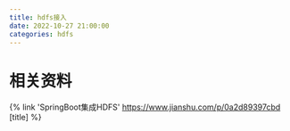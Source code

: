 ```yaml
---
title: hdfs接入
date: 2022-10-27 21:00:00
categories: hdfs
---
```


# 相关资料
{% link 'SpringBoot集成HDFS' https://www.jianshu.com/p/0a2d89397cbd [title] %}  

<!-- more -->